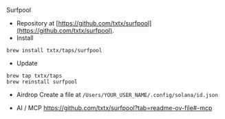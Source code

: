 Surfpool

- Repository at [https://github.com/txtx/surfpool](https://github.com/txtx/surfpool).
- Install
```
brew install txtx/taps/surfpool
```

- Update
```
brew tap txtx/taps
brew reinstall surfpool
```

- Airdrop
Create a file at  `/Users/YOUR_USER_NAME/.config/solana/id.json`

- AI / MCP
https://github.com/txtx/surfpool?tab=readme-ov-file#-mcp